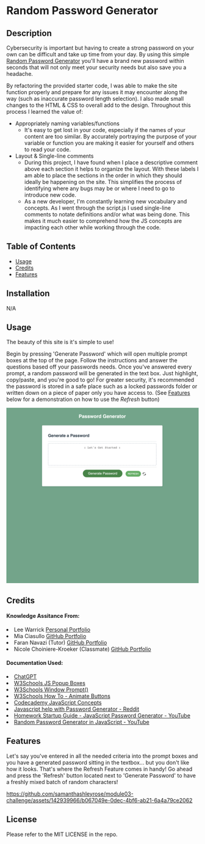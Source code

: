 # Random Password Generator
## Description

Cybersecurity is important but having to create a strong password on your own can be difficult and take up time from your day. By using this simple <a href="https://samanthashleyrose.github.io/Random-Password-Generator/">Random Password Generator</a> you'll have a brand new password within seconds that will not only meet your security needs but also save you a headache.

By refactoring the provided starter code, I was able to make the site function properly and prepare for any issues it may encounter along the way (such as inaccurate password length selection). I also made small changes to the HTML & CSS to overall add to the design. Throughout this process I learned the value of:
 - Appropriately naming variables/functions
    - It's easy to get lost in your code, especially if the names of your content are too similar. By accurately portraying the purpose of your variable or function you are making it easier for yourself and others to read your code.
 - Layout & Single-line comments
    - During this project, I have found when I place a descriptive comment above each section it helps to organize the layout. With these labels I am able to place the sections in the order in which they should ideally be happening on the site. This simplifies the process of identifying where any bugs may be or where I need to go to introduce new code. 
    - As a new developer, I'm constantly learning new vocabulary and concepts. As I went through the script.js I used single-line comments to notate definitions and/or what was being done. This makes it much easier to comprehend how the JS concepts are impacting each other while working through the code.

## Table of Contents

- [Usage](#usage)
- [Credits](#credits)
- [Features](#features)

## Installation

N/A

## Usage

The beauty of this site is it's simple to use!

Begin by pressing 'Generate Password' which will open multiple prompt boxes at the top of the page. Follow the instructions and answer the questions based off your passwords needs. Once you've answered every prompt, a random password will be generated in the text box. Just highlight, copy/paste, and you're good to go! For greater security, it's recommended the password is stored in a safe place such as a locked passwords folder or written down on a piece of paper only you have access to. 
(See [Features](#features) below for a demonstration on how to use the *Refresh* button)

![Fullscren Screenshot of Random Password Generator](./Develop/assets/images/fullscreen-sc.png)


## Credits

#### Knowledge Assitance From:
<li>Lee Warrick <link><a href="https://leewarrick.com/">Personal Portfolio</a></link></li>
<li>Mia Ciasullo <link><a href="https://github.com/miacias/first-portfolio">GitHub Portfolio</a></link></li>
<li>Faran Navazi (Tutor) <link><a href="https://github.com/FaranNavazi">GitHub Portfolio</a></link></li>
<li>Nicole Choiniere-Kroeker (Classmate) <link><a href="https://github.com/nchoin">GitHub Portfolio</a></link></li>

#### Documentation Used:

<li><link><a href="https://chat.openai.com/">ChatGPT</a></link></li>
<li><link><a href="https://www.w3schools.com/js/js_popup.asp">W3Schools JS Popup Boxes</a></link></li>
<li><link><a href="https://www.w3schools.com/jsref/met_win_prompt.asp">W3Schools Window Prompt()</a></link></li>
<li><link><a href="https://www.w3schools.com/howto/howto_css_animate_buttons.asp">W3Schools How To - Animate Buttons</a></link></li>
<li><link><a href="https://www.codecademy.com/resources/docs/javascript/loops">Codecademy JavaScript Concepts</a></link></li>
<li><link><a href="https://www.reddit.com/r/AskProgramming/comments/katbot/javascript_help_with_password_generator/">Javascript help with Password Generator - Reddit</a></link></li>
<li><link><a href="https://www.youtube.com/watch?v=x4HUaiazDes">Homework Startup Guide - JavaScript Password Generator - YouTube</a></link></li>
<li><link><a href="https://www.youtube.com/watch?v=v2jfGo7ztm8">Random Password Generator in JavaScript
- YouTube</a></link></li>

## Features

Let's say you've entered in all the needed criteria into the prompt boxes and you have a generated password sitting in the textbox... but you don't like how it looks. That's where the Refresh Feature comes in handy! Go ahead and press the 'Refresh' button located next to 'Generate Password' to have a freshly mixed batch of random characters!

https://github.com/samanthashleyrose/module03-challenge/assets/142939966/b067049e-0dec-4bf6-ab21-6a4a79ce2062

## License

Please refer to the MIT LICENSE in the repo.
